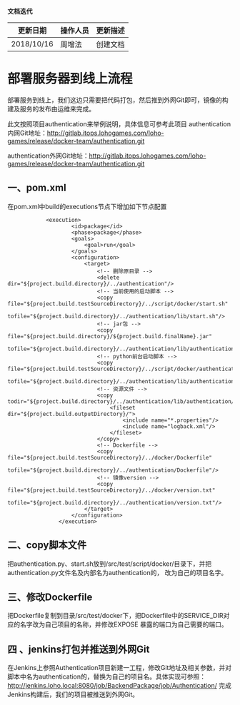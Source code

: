 **文档迭代**

|  更新日期 | 操作人员  | 更新描述  |
| ------------ | ------------ | ------------ |
|  2018/10/16 |周增法    | 创建文档  |

#  部署服务器到线上流程

部署服务到线上，我们这边只需要把代码打包，然后推到外网Git即可，镜像的构建及服务的发布由运维来完成。

此文按照项目authentication来举例说明，具体信息可参考此项目
authentication内网Git地址：http://gitlab.itops.lohogames.com/loho-games/release/docker-team/authentication.git

authentication外网Git地址：http://gitlab.itops.lohogames.com/loho-games/release/docker-team/authentication.git

## 一、pom.xml
在pom.xml中build的executions节点下增加如下节点配置

 				<execution>
                        <id>package</id>
                        <phase>package</phase>
                        <goals>
                            <goal>run</goal>
                        </goals>
                        <configuration>
                            <target>
                                <!-- 删除原目录 -->
                                <delete dir="${project.build.directory}/../authentication"/>
                                <!-- 当前使用的启动脚本 -->
                                <copy file="${project.build.testSourceDirectory}/../script/docker/start.sh"
                                      tofile="${project.build.directory}/../authentication/lib/start.sh"/>
                                <!-- jar包 -->
                                <copy file="${project.build.directory}/${project.build.finalName}.jar"
                                      tofile="${project.build.directory}/../authentication/lib/authentication/dist/${project.build.finalName}.jar"/>
                                <!-- python前台启动脚本 -->
                                <copy file="${project.build.testSourceDirectory}/../script/docker/authentication.py"
                                      tofile="${project.build.directory}/../authentication/lib/authentication/bin/authentication.py"/>
                                <!-- 资源文件 -->
                                <copy todir="${project.build.directory}/../authentication/lib/authentication/resource/">
                                    <fileset dir="${project.build.outputDirectory}/">
                                        <include name="*.properties"/>
                                        <include name="logback.xml"/>
                                    </fileset>
                                </copy>
                                <!-- Dockerfile -->
                                <copy file="${project.build.testSourceDirectory}/../docker/Dockerfile"
                                      tofile="${project.build.directory}/../authentication/Dockerfile"/>
                                <!-- 镜像version -->
                                <copy file="${project.build.testSourceDirectory}/../docker/version.txt"
                                      tofile="${project.build.directory}/../authentication/version.txt"/>
                            </target>
                        </configuration>
                    </execution>

## 二、copy脚本文件
把authentication.py、start.sh放到/src/test/script/docker/目录下，并把authentication.py文件名及内部名为authentication的， 改为自己的项目名字。

## 三、修改Dockerfile
把Dockerfile复制到目录/src/test/docker下，把Dockerfile中的SERVICE_DIR对应的名字改为自己项目的名称，并修改EXPOSE 暴露的端口为自己需要的端口。


## 四 、jenkins打包并推送到外网Git
在Jenkins上参照Authentication项目新建一工程，修改Git地址及相关参数，并对脚本中名为authentication的，替换为自己的项目名。具体实现可参照：http://jenkins.loho.local:8080/job/BackendPackage/job/Authentication/
完成Jenkins构建后，我们的项目被推送到外网Git。
